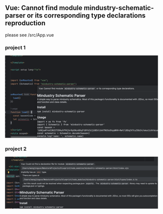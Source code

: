 ## Vue: Cannot find module mindustry-schematic-parser or its corresponding type declarations reproduction
please see /src/App.vue

### project 1
<img src="./import-error.png" alt="">

### project 2
<img src="./import-error2.png" alt="">